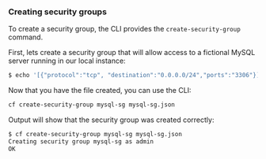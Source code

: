 ### Creating security groups

To create a security group, the CLI provides the `create-security-group` command.

First, lets create a security group that will allow access to a fictional MySQL server running in our local instance:

```sh
$ echo '[{"protocol":"tcp", "destination":"0.0.0.0/24","ports":"3306"}]' > mysql-sg.json
```

Now that you have the file created, you can use the CLI:

```sh
cf create-security-group mysql-sg mysql-sg.json
```

Output will show that the security group was created correctly:

```sh
$ cf create-security-group mysql-sg mysql-sg.json
Creating security group mysql-sg as admin
OK
```
